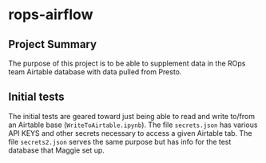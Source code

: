 # rops-airflow

## Project Summary
The purpose of this project is to be able to supplement data in the ROps team Airtable database with data pulled from Presto.  

## Initial tests
The initial tests are geared toward just being able to read and write to/from an Airtable base (`WriteToAirtable.ipynb`).  The file `secrets.json` has various API KEYS and other secrets necessary to access a given Airtable tab.  The file `secrets2.json` serves the same purpose but has info for the test database that Maggie set up.

